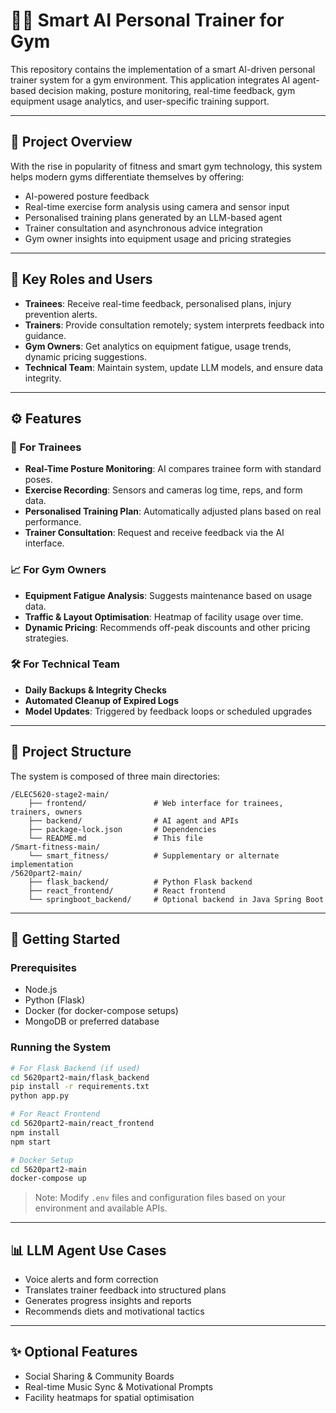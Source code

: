 # 🏋️‍♂️ Smart AI Personal Trainer for Gym

This repository contains the implementation of a smart AI-driven personal trainer system for a gym environment. This application integrates AI agent-based decision making, posture monitoring, real-time feedback, gym equipment usage analytics, and user-specific training support.

---

## 📌 Project Overview

With the rise in popularity of fitness and smart gym technology, this system helps modern gyms differentiate themselves by offering:
- AI-powered posture feedback
- Real-time exercise form analysis using camera and sensor input
- Personalised training plans generated by an LLM-based agent
- Trainer consultation and asynchronous advice integration
- Gym owner insights into equipment usage and pricing strategies

---

## 👥 Key Roles and Users

- **Trainees**: Receive real-time feedback, personalised plans, injury prevention alerts.
- **Trainers**: Provide consultation remotely; system interprets feedback into guidance.
- **Gym Owners**: Get analytics on equipment fatigue, usage trends, dynamic pricing suggestions.
- **Technical Team**: Maintain system, update LLM models, and ensure data integrity.

---

## ⚙️ Features

### 👤 For Trainees
- **Real-Time Posture Monitoring**: AI compares trainee form with standard poses.
- **Exercise Recording**: Sensors and cameras log time, reps, and form data.
- **Personalised Training Plan**: Automatically adjusted plans based on real performance.
- **Trainer Consultation**: Request and receive feedback via the AI interface.

### 📈 For Gym Owners
- **Equipment Fatigue Analysis**: Suggests maintenance based on usage data.
- **Traffic & Layout Optimisation**: Heatmap of facility usage over time.
- **Dynamic Pricing**: Recommends off-peak discounts and other pricing strategies.

### 🛠️ For Technical Team
- **Daily Backups & Integrity Checks**
- **Automated Cleanup of Expired Logs**
- **Model Updates**: Triggered by feedback loops or scheduled upgrades

---

## 📁 Project Structure

The system is composed of three main directories:

```
/ELEC5620-stage2-main/
    ├── frontend/               # Web interface for trainees, trainers, owners
    ├── backend/                # AI agent and APIs
    ├── package-lock.json       # Dependencies
    └── README.md               # This file
/Smart-fitness-main/
    └── smart_fitness/          # Supplementary or alternate implementation
/5620part2-main/
    ├── flask_backend/          # Python Flask backend
    ├── react_frontend/         # React frontend
    └── springboot_backend/     # Optional backend in Java Spring Boot
```

---

## 🚀 Getting Started

### Prerequisites
- Node.js
- Python (Flask)
- Docker (for docker-compose setups)
- MongoDB or preferred database

### Running the System

```bash
# For Flask Backend (if used)
cd 5620part2-main/flask_backend
pip install -r requirements.txt
python app.py

# For React Frontend
cd 5620part2-main/react_frontend
npm install
npm start

# Docker Setup
cd 5620part2-main
docker-compose up
```

> Note: Modify `.env` files and configuration files based on your environment and available APIs.

---

## 📊 LLM Agent Use Cases

- Voice alerts and form correction
- Translates trainer feedback into structured plans
- Generates progress insights and reports
- Recommends diets and motivational tactics

---

## ✨ Optional Features

- Social Sharing & Community Boards
- Real-time Music Sync & Motivational Prompts
- Facility heatmaps for spatial optimisation


